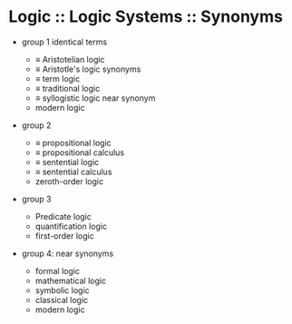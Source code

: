 # Logic :: Logic Systems :: Synonyms

* group 1
  identical terms
    - ≡ Aristotelian logic
    - ≡ Aristotle's logic
  synonyms
    - ≡ term logic
    - ≡ traditional logic
    - ≡ syllogistic logic
  near synonym
    - modern logic

* group 2
  - ≡ propositional logic
  - ≡ propositional calculus
  - ≡ sentential logic
  - ≡ sentential calculus
  - zeroth-order logic

* group 3
  - Predicate logic
  - quantification logic
  - first-order logic

* group 4: near synonyms
  - formal logic
  - mathematical logic
  - symbolic logic
  - classical logic
  - modern logic
